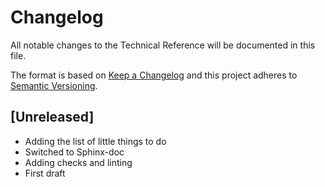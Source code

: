 # Changelog
All notable changes to the Technical Reference will be documented in this file.

The format is based on [Keep a Changelog](http://keepachangelog.com/en/1.0.0/)
and this project adheres to [Semantic Versioning](http://semver.org/spec/v2.0.0.html).

## [Unreleased]
- Adding the list of little things to do
- Switched to Sphinx-doc
- Adding checks and linting
- First draft
